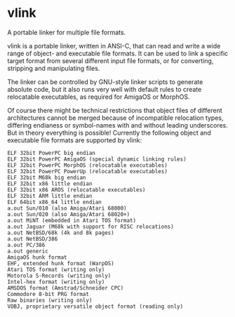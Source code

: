 # vlink
A portable linker for multiple file formats.

vlink is a portable linker, written in ANSI-C, that can read and write a wide range of object- and executable file formats. It can be used to link a specific target format from several different input file formats, or for converting, stripping and manipulating files.

The linker can be controlled by GNU-style linker scripts to generate absolute code, but it also runs very well with default rules to create relocatable executables, as required for AmigaOS or MorphOS.

Of course there might be technical restrictions that object files of different architectures cannot be merged because of incompatible relocation types, differing endianess or symbol-names with and without leading underscores. But in theory everything is possible!
Currently the following object and executable file formats are supported by vlink:

    ELF 32bit PowerPC big endian
    ELF 32bit PowerPC AmigaOS (special dynamic linking rules)
    ELF 32bit PowerPC MorphOS (relocatable executables)
    ELF 32bit PowerPC PowerUp (relocatable executables)
    ELF 32bit M68k big endian
    ELF 32bit x86 little endian
    ELF 32bit x86 AROS (relocatable executables)
    ELF 32bit ARM little endian
    ELF 64bit x86_64 little endian
    a.out Sun/010 (also Amiga/Atari 68000)
    a.out Sun/020 (also Amiga/Atari 68020+)
    a.out MiNT (embedded in Atari TOS format)
    a.out Jaguar (M68k with support for RISC relocations)
    a.out NetBSD/68k (4k and 8k pages)
    a.out NetBSD/386
    a.out PC/386
    a.out generic
    AmigaOS hunk format
    EHF, extended hunk format (WarpOS)
    Atari TOS format (writing only)
    Motorola S-Records (writing only)
    Intel-hex format (writing only)
    AMSDOS format (Amstrad/Schneider CPC)
    Commodore 8-bit PRG format
    Raw binaries (writing only)
    VOBJ, proprietary versatile object format (reading only)
